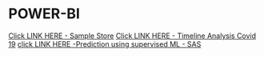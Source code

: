 # POWER-BI
[Click LINK HERE - Sample Store](https://youtu.be/d9NlYM8JVMo)
[Click LINK HERE - Timeline Analysis Covid 19](https://youtu.be/bNQu7SGyAKE)
[click LINK HERE -Prediction using supervised ML - SAS](https://youtu.be/4umr2DrXBU4)
